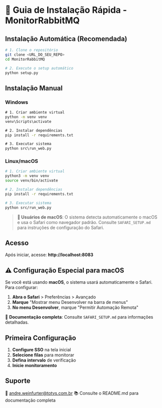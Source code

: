 # 🚀 Guia de Instalação Rápida - MonitorRabbitMQ

## Instalação Automática (Recomendada)

```bash
# 1. Clone o repositório
git clone <URL_DO_SEU_REPO>
cd MonitorRabbitMQ

# 2. Execute o setup automático
python setup.py
```

## Instalação Manual

### Windows
```cmd
# 1. Criar ambiente virtual
python -m venv venv
venv\Scripts\activate

# 2. Instalar dependências
pip install -r requirements.txt

# 3. Executar sistema
python src\run_web.py
```

### Linux/macOS
```bash
# 1. Criar ambiente virtual
python3 -m venv venv
source venv/bin/activate

# 2. Instalar dependências
pip install -r requirements.txt

# 3. Executar sistema
python src/run_web.py
```

> **📱 Usuários de macOS**: O sistema detecta automaticamente o macOS e usa o Safari como navegador padrão. Consulte `SAFARI_SETUP.md` para instruções de configuração do Safari.

## Acesso

Após iniciar, acesse: **http://localhost:8083**

## ⚠️ Configuração Especial para macOS

Se você está usando **macOS**, o sistema usará automaticamente o Safari. Para configurar:

1. **Abra o Safari** > Preferências > Avançado
2. **Marque** "Mostrar menu Desenvolver na barra de menus"
3. **No menu Desenvolver**, marque "Permitir Automação Remota"

📖 **Documentação completa**: Consulte `SAFARI_SETUP.md` para informações detalhadas.

## Primeira Configuração

1. **Configure SSO** na tela inicial
2. **Selecione filas** para monitorar
3. **Defina intervalo** de verificação
4. **Inicie monitoramento**

## Suporte

📧 andre.weinfurter@totvs.com.br
📚 Consulte o README.md para documentação completa
